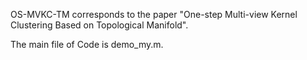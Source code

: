 OS-MVKC-TM corresponds to the paper "One-step Multi-view Kernel Clustering Based on Topological Manifold".

The main file of Code is demo_my.m.
